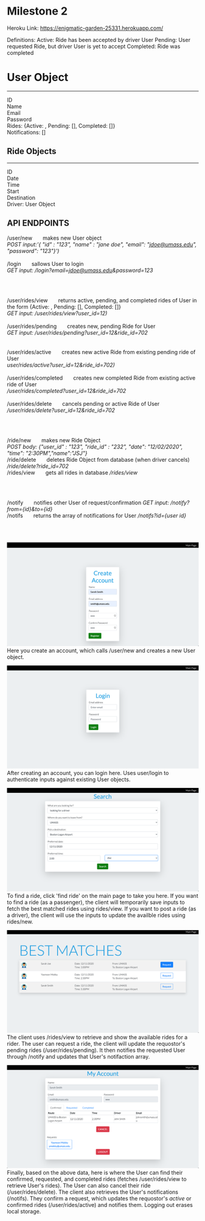 # Milestone 2

Heroku Link: https://enigmatic-garden-25331.herokuapp.com/

Definitions:
Active: Ride has been accepted by driver User 
Pending: User requested Ride, but driver User is yet to accept
Completed: Ride was completed 

# User Object
-----------
ID
<br>
Name
<br>
Email
<br>
Password
<br>
Rides: {Active: , Pending: [], Completed: []}
<br>
Notifications: []


## Ride Objects
------------
ID
<br>
Date
<br>
Time
<br>
Start
<br>
Destination
<br>
Driver: User Object

## API ENDPOINTS #

/user/new &nbsp; &nbsp; &nbsp; makes new User object
<br>
*POST input:'{ "id" : "123", "name" : "jane doe", "email": "jdoe@umass.edu", "password": "123"}')*
<br>
<br>
/login &nbsp; &nbsp; &nbsp; sallows User to login
<br>
*GET input: /login?email=jdoe@umass.edu&password=123*

<br><br>

/user/rides/view &nbsp; &nbsp; &nbsp; returns active, pending, and completed rides of User in the form {Active: , Pending: [], Completed: []}
<br>
*GET input: /user/rides/view?user_id=12)*
<br><br>
/user/rides/pending &nbsp; &nbsp; &nbsp; creates new, pending Ride for User
<br>
*GET input: /user/rides/pending?user_id=12&ride_id=702*
<br><br>                            
/user/rides/active &nbsp; &nbsp; &nbsp; creates new active Ride from existing pending ride of User
<br>
*user/rides/active?user_id=12&ride_id=702)*
<br><br>
/user/rides/completed &nbsp; &nbsp; &nbsp; creates new completed Ride from existing active ride of User
<br>
*/user/rides/completed?user_id=12&ride_id=702*
<br><br>
/user/rides/delete &nbsp; &nbsp; &nbsp; cancels pending or active Ride of User
<br>
*/user/rides/delete?user_id=12&ride_id=702*

<br><br>

/ride/new &nbsp; &nbsp; &nbsp; makes new Ride Object
<br>
*POST body: {"user_id" : "123", "ride_id" : "232", "date": "12/02/2020", "time": "2:30PM","name":"JSJ"}*
<br>
/ride/delete &nbsp; &nbsp; &nbsp; deletes Ride Object from database (when driver cancels) */ride/delete?ride_id=702*
<br>
/rides/view &nbsp; &nbsp; &nbsp; gets all rides in database */rides/view*

<br><br>

/notify &nbsp; &nbsp; &nbsp; notifies other User of request/confirmation *GET input: /notify?from={id}&to={id}*
<br>
/notifs &nbsp; &nbsp; &nbsp; returns the array of notifications for User */notifs?id={user id}*

<br><br>

![](https://github.com/ymekky/cs326-final-vav/blob/main/docs/registering.png)
Here you create an account, which calls /user/new and creates a new User object.

![](https://github.com/ymekky/cs326-final-vav/blob/main/docs/login.png)
After creating an account, you can login here. Uses user/login to authenticate inputs against existing User objects. 

![](https://github.com/ymekky/cs326-final-vav/blob/main/docs/searching.png)
To find a ride, click 'find ride' on the main page to take you here. 
If you want to find a ride (as a passenger), the client will temporarily save inputs to fetch the best matched rides using rides/view. 
If you want to post a ride (as a driver), the client will use the inputs to update the availble rides using rides/new.

![](https://github.com/ymekky/cs326-final-vav/blob/main/docs/matching.png)
The client uses /rides/view to retrieve and show the available rides for a rider. The user can request a ride, the client will update the requostor's pending rides (/user/rides/pending). It then notifies the requested User through /notify and updates that User's notifaction array.

![](https://github.com/ymekky/cs326-final-vav/blob/main/docs/myacc.png)
Finally, based on the above data, here is where the User can find their confirmed, requested, and completed rides (fetches /user/rides/view to retrieve User's rides). The User can also cancel their ride (/user/rides/delete). The client also retrieves the User's notifications (/notifs). They confirm a request, which updates the requostor's *active* or confirmed rides (/user/rides/active) and notifies them. Logging out erases local storage. 



